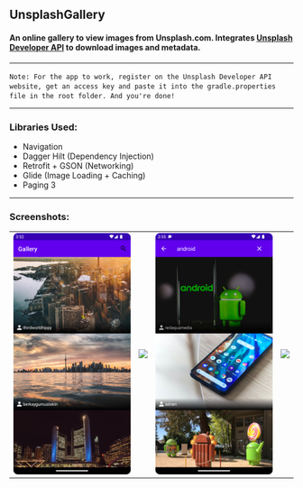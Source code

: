 ## UnsplashGallery

#### An online gallery to view images from Unsplash.com. Integrates [Unsplash Developer API](https://unsplash.com/developers) to download images and metadata. 

---

`Note:
For the app to work, register on the Unsplash Developer API website, get an access key and paste it into the gradle.properties file in the root folder. And you're done! 
`

---

### Libraries Used:
* Navigation
* Dagger Hilt (Dependency Injection)
* Retrofit + GSON (Networking) 
* Glide (Image Loading + Caching)
* Paging 3

---

### Screenshots:
| | | | |
|---|---|---|---|
| ![](./Screenshots/Screenshot_1.png) | ![](./Screenshots/Screenshot_2.png) | ![](./Screenshots/Screenshot_3.png) | ![](./Screenshots/Demo.gif)
